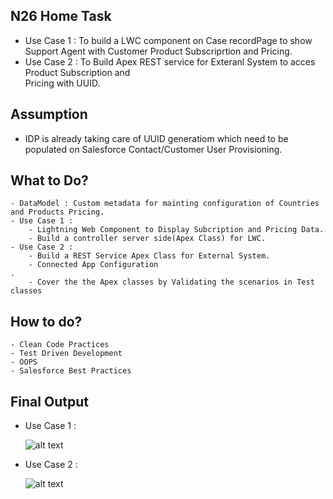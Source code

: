 ## N26 Home Task
   - Use Case 1 : To build a LWC component on Case recordPage to show Support Agent with Customer    Product Subscriprtion and Pricing.
   - Use Case 2 : To Build Apex REST service for Exteranl System to acces Product Subscription and   
    Pricing with UUID.

## Assumption
   - IDP is already taking care of UUID generatiom which need to be populated on Salesforce Contact/Customer User Provisioning.

## What to Do?
    - DataModel : Custom metadata for mainting configuration of Countries and Products Pricing.
    - Use Case 1 :
        - Lightning Web Component to Display Subcription and Pricing Data.
        - Build a controller server side(Apex Class) for LWC.
    - Use Case 2 :
        - Build a REST Service Apex Class for External System.
        - Connected App Configuration
    .
        - Cover the the Apex classes by Validating the scenarios in Test classes

## How to do?
    - Clean Code Practices
    - Test Driven Development
    - OOPS
    - Salesforce Best Practices

## Final Output

   - Use Case  1 :

     ![alt text](https://github.com/nishant-wavhal/N26ChallengeTask/blob/main/N26UseCase1.png)

   - Use Case 2 :

      ![alt text](https://github.com/nishant-wavhal/N26ChallengeTask/blob/main/N26UseCase2.png)